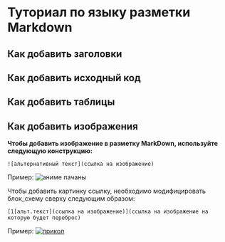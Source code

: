 # Туториал по языку разметки Markdown

## Как добавить заголовки

## Как добавить исходный код

## Как добавить таблицы

## Как добавить изображения

**Чтобы добавить изображение в разметку MarkDown, используйте следующую конструкцию:**
```
![альтернативный текст](ссылка на изображение)
```
Пример:
![аниме пачаны](https://awesomereviews.ru/wp-content/uploads/2018/10/Веселье-752x440.jpg)

Чтобы добавить картинку ссылку, необходимо модифицировать блок_схему сверху следующим образом:

```
[1[альт.текст](ссылка на изображение)](ссылка на изображение на которую будет переброс)
```

Пример:
[![прикол](https://www.meme-arsenal.com/memes/02992f294c7347a29a428fe4e62ab53f.jpg)](https://www.youtube.com/watch?v=dQw4w9WgXcQ)